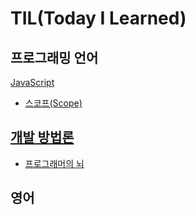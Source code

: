 # TIL(Today I Learned)

## 프로그래밍 언어

[JavaScript](https://github.com/5nam/TIL/tree/master/JavaScript)

* [스코프(Scope)](https://github.com/5nam/TIL/tree/master/JavaScript/%EC%8A%A4%EC%BD%94%ED%94%84(Scope))

## [개발 방법론](https://github.com/5nam/TIL/tree/master/%EA%B0%9C%EB%B0%9C%EB%B0%A9%EB%B2%95%EB%A1%A0)

* [프로그래머의 뇌](https://github.com/5nam/TIL/tree/master/%EA%B0%9C%EB%B0%9C%EB%B0%A9%EB%B2%95%EB%A1%A0/%ED%94%84%EB%A1%9C%EA%B7%B8%EB%9E%98%EB%A8%B8%EC%9D%98%20%EB%87%8C(The%20Programmer's%20Brain)) 

## 영어

